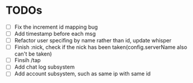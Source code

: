 TODOs
===
- [ ] Fix the increment id mapping bug
- [ ] Add timestamp before each msg
- [ ] Refactor user specifing by name rather than id, update whisper
- [ ] Finish :nick, check if the nick has been taken(config.serverName also can't be taken)
- [ ] Finsih /tap
- [ ] Add chat log subsystem
- [ ] Add account subsystem, such as same ip with same id
